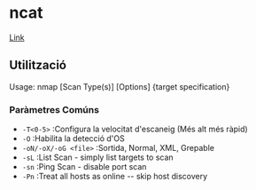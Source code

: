 # ncat

[Link](https://nmap.org/)

## Utilització

<p>Usage: nmap [Scan Type(s)] [Options] {target specification}</p>

### Paràmetres Comúns
 - `-T<0-5>` :Configura la velocitat d'escaneig (Més alt més ràpid)
 - `-O` :Habilita la detecció d'OS
 - `-oN/-oX/-oG <file>` :Sortida, Normal, XML, Grepable
 - `-sL` :List Scan - simply list targets to scan
 - `-sn` :Ping Scan - disable port scan
 - `-Pn` :Treat all hosts as online -- skip host discovery
